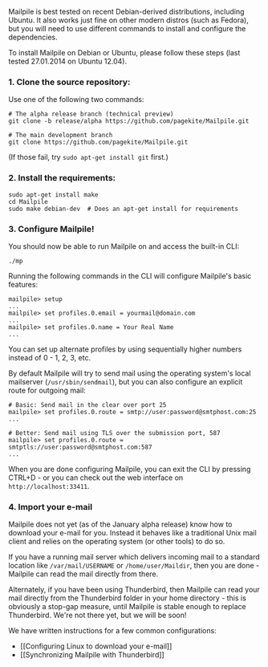 Mailpile is best tested on recent Debian-derived distributions,
including Ubuntu.  It also works just fine on other modern distros (such
as Fedora), but you will need to use different commands to install and
configure the dependencies.

To install Mailpile on Debian or Ubuntu, please follow these steps (last
tested 27.01.2014 on Ubuntu 12.04).


### 1. Clone the source repository:

Use one of the following two commands:

    # The alpha release branch (technical preview)
    git clone -b release/alpha https://github.com/pagekite/Mailpile.git

    # The main development branch
    git clone https://github.com/pagekite/Mailpile.git

(If those fail, try `sudo apt-get install git` first.)

### 2. Install the requirements:

    sudo apt-get install make
    cd Mailpile
    sudo make debian-dev  # Does an apt-get install for requirements


### 3. Configure Mailpile!

You should now be able to run Mailpile on and access the built-in CLI:

    ./mp

Running the following commands in the CLI will configure Mailpile's
basic features:

    mailpile> setup
    ...
    mailpile> set profiles.0.email = yourmail@domain.com
    ...
    mailpile> set profiles.0.name = Your Real Name
    ...

You can set up alternate profiles by using sequentially higher numbers
instead of 0 - 1, 2, 3, etc.

By default Mailpile will try to send mail using the operating system's
local mailserver (`/usr/sbin/sendmail`), but you can also configure an
explicit route for outgoing mail:

    # Basic: Send mail in the clear over port 25
    mailpile> set profiles.0.route = smtp://user:password@smtphost.com:25
    ...

    # Better: Send mail using TLS over the submission port, 587
    mailpile> set profiles.0.route = smtptls://user:password@smtphost.com:587
    ...

When you are done configuring Mailpile, you can exit the CLI by pressing
CTRL+D - or you can check out the web interface on `http://localhost:33411`.


### 4. Import your e-mail

Mailpile does not yet (as of the January alpha release) know how to
download your e-mail for you.  Instead it behaves like a traditional
Unix mail client and relies on the operating system (or other tools) to
do so.

If you have a running mail server which delivers incoming mail to a
standard location like `/var/mail/USERNAME` or `/home/user/Maildir`,
then you are done - Mailpile can read the mail directly from there.

Alternately, if you have been using Thunderbird, then Mailpile can read
your mail directly from the Thunderbird folder in your home directory -
this is obviously a stop-gap measure, until Mailpile is stable enough to
replace Thunderbird.  We're not there yet, but we will be soon!

We have written instructions for a few common configurations:

* [[Configuring Linux to download your e-mail]]
* [[Synchronizing Mailpile with Thunderbird]]

